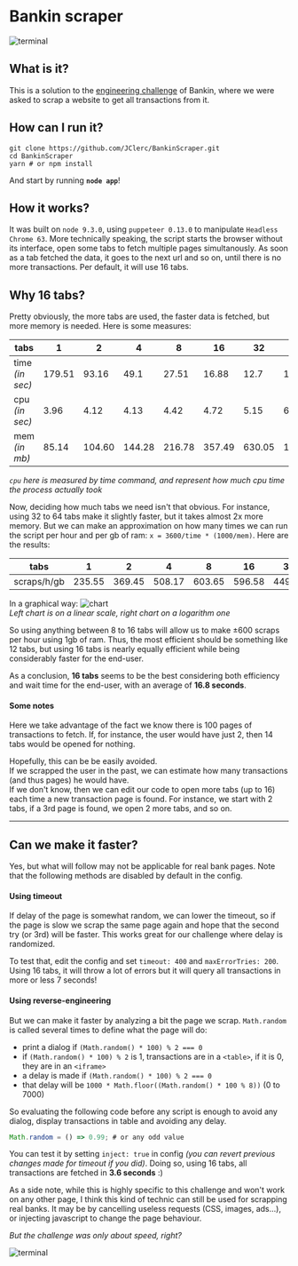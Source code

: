 # Bankin scraper

![terminal](https://i.imgur.com/gcCUUUt.gif)

## What is it?

This is a solution to the [engineering challenge](/CHALLENGE.md) of Bankin, where we were asked to scrap a website to get all transactions from it.

## How can I run it?

```shell
git clone https://github.com/JClerc/BankinScraper.git
cd BankinScraper
yarn # or npm install
```

And start by running **`node app`**!

## How it works?

It was built on `node 9.3.0`, using `puppeteer 0.13.0` to manipulate `Headless Chrome 63`.
More technically speaking, the script starts the browser without its interface, open some tabs to fetch multiple pages simultanously.
As soon as a tab fetched the data, it goes to the next url and so on, until there is no more transactions.
Per default, it will use 16 tabs.

## Why 16 tabs?

Pretty obviously, the more tabs are used, the faster data is fetched, but more memory is needed.
Here is some measures:

| tabs            | 1      | 2      | 4      | 8      | 16     | 32     | 64      |
|-----------------|--------|--------|--------|--------|--------|--------|---------|
| time _(in sec)_ | 179.51 | 93.16  | 49.1   | 27.51  | 16.88  | 12.7   | 11.66   |
| cpu _(in sec)_  | 3.96   | 4.12   | 4.13   | 4.42   | 4.72   | 5.15   | 6.63    |
| mem _(in mb)_   | 85.14  | 104.60 | 144.28 | 216.78 | 357.49 | 630.05 | 1175.56 |

_`cpu` here is measured by time command, and represent how much cpu time the process actually took_

Now, deciding how much tabs we need isn't that obvious.
For instance, using 32 to 64 tabs make it slightly faster, but it takes almost 2x more memory.
But we can make an approximation on how many times we can run the script per hour and per gb of ram: `x = 3600/time * (1000/mem)`.
Here are the results:

| tabs            | 1      | 2      | 4      | 8      | 16     | 32     | 64      |
|-----------------|--------|--------|--------|--------|--------|--------|---------|
| scraps/h/gb     | 235.55 | 369.45 | 508.17 | 603.65 | 596.58 | 449.91 | 262.64  |

In a graphical way:
![chart](https://i.imgur.com/2FIyYHU.jpg)\
_Left chart is on a linear scale, right chart on a logarithm one_

So using anything between 8 to 16 tabs will allow us to make ±600 scraps per hour using 1gb of ram.
Thus, the most efficient should be something like 12 tabs, but using 16 tabs is nearly equally efficient while being considerably faster for the end-user.

As a conclusion, **16 tabs** seems to be the best considering both efficiency and wait time for the end-user, with an average of **16.8 seconds**.

#### Some notes

Here we take advantage of the fact we know there is 100 pages of transactions to fetch.
If, for instance, the user would have just 2, then 14 tabs would be opened for nothing.

Hopefully, this can be be easily avoided.\
If we scrapped the user in the past, we can estimate how many transactions (and thus pages) he would have.\
If we don't know, then we can edit our code to open more tabs (up to 16) each time a new transaction page is found.
For instance, we start with 2 tabs, if a 3rd page is found, we open 2 more tabs, and so on.

------

## Can we make it faster?

Yes, but what will follow may not be applicable for real bank pages. Note that the following methods are disabled by default in the config.

#### Using timeout

If delay of the page is somewhat random, we can lower the timeout, so if the page is slow we scrap the same page again and hope that the second try (or 3rd) will be faster.
This works great for our challenge where delay is randomized.

To test that, edit the config and set `timeout: 400` and `maxErrorTries: 200`.
Using 16 tabs, it will throw a lot of errors but it will query all transactions in more or less 7 seconds!

#### Using reverse-engineering

But we can make it faster by analyzing a bit the page we scrap. `Math.random` is called several times to define what the page will do:
- print a dialog if `(Math.random() * 100) % 2 === 0`
- if `(Math.random() * 100) % 2` is 1, transactions are in a `<table>`, if it is 0, they are in an `<iframe>`
- a delay is made if `(Math.random() * 100) % 2 === 0`
- that delay will be `1000 * Math.floor((Math.random() * 100 % 8))` (0 to 7000)

So evaluating the following code before any script is enough to avoid any dialog, display transactions in table and avoiding any delay.
```js
Math.random = () => 0.99; # or any odd value
```

You can test it by setting `inject: true` in config _(you can revert previous changes made for timeout if you did)_. Doing so, using 16 tabs, all transactions are fetched in **3.6 seconds** :)

As a side note, while this is highly specific to this challenge and won't work on any other page, I think this kind of technic can still be used for scrapping real banks.
It may be by cancelling useless requests (CSS, images, ads...), or injecting javascript to change the page behaviour.

_But the challenge was only about speed, right?_

![terminal](https://i.imgur.com/LAIsZLw.gif)
